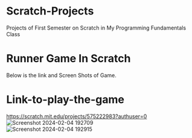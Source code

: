 # Scratch-Projects
Projects of First Semester on Scratch in My Programming Fundamentals Class
<br>
# Runner Game In Scratch
Below is the link and Screen Shots of Game.
<br>
# Link-to-play-the-game
https://scratch.mit.edu/projects/575222983?authuser=0
<br>
![Screenshot 2024-02-04 192709](https://github.com/SidrahMalik/Scratch-Projects/assets/158201665/1ef0c701-b74a-4586-bbe1-ba56eb3436b8)
<br>
![Screenshot 2024-02-04 192915](https://github.com/SidrahMalik/Scratch-Projects/assets/158201665/d12b4b82-dda1-4f48-a232-1b91e06fff5a)


